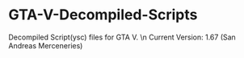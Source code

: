 # GTA-V-Decompiled-Scripts
Decompiled Script(ysc) files for GTA V.
\n Current Version: 1.67 (San Andreas Merceneries)
